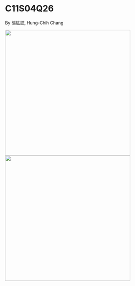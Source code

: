 # C11S04Q26
By 張紘誌, Hung-Chih Chang

<img width="409" src="https://github.com/user-attachments/assets/bac6cf43-ab6d-400f-8fe7-dc021ef6b6e9"/>  
<img width="409" src="https://github.com/user-attachments/assets/8be898ab-c8ff-4325-a6ea-59b3eeb4747b"/>  
